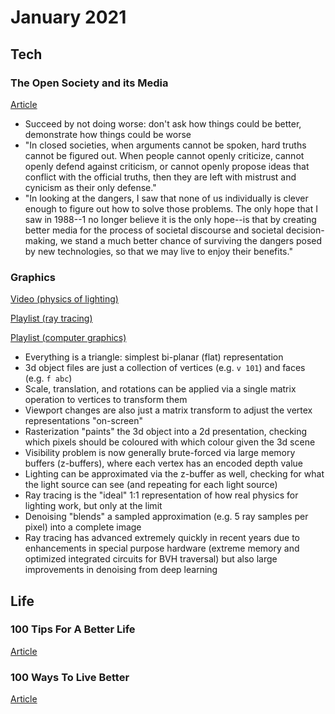 January 2021
============

Tech
----

### The Open Society and its Media

[Article](http://www.caplet.com/papers/open-media.html)

- Succeed by not doing worse: don't ask how things could be better, demonstrate how things could be worse
- "In closed societies, when arguments cannot be spoken, hard truths cannot be figured out. When people cannot openly criticize, cannot openly defend against criticism, or cannot openly propose ideas that conflict with the official truths, then they are left with mistrust and cynicism as their only defense."
- "In looking at the dangers, I saw that none of us individually is clever enough to figure out how to solve those problems. The only hope that I saw in 1988--1 no longer believe it is the only hope--is that by creating better media for the process of societal discourse and societal decision-making, we stand a much better chance of surviving the dangers posed by new technologies, so that we may live to enjoy their benefits."

### Graphics

[Video (physics of lighting)](https://www.youtube.com/watch?v=P6UKhR0T6cs&loop=0)

[Playlist (ray tracing)](https://www.youtube.com/playlist?list=PL5B692fm6--sgm8Uiava0IIvUojjFOCSR)

[Playlist (computer graphics)](https://www.youtube.com/playlist?list=PLzH6n4zXuckrPkEUK5iMQrQyvj9Z6WCrm)

- Everything is a triangle: simplest bi-planar (flat) representation
- 3d object files are just a collection of vertices (e.g. `v 101`) and faces (e.g. `f abc`)
- Scale, translation, and rotations can be applied via a single matrix operation to vertices to transform them
- Viewport changes are also just a matrix transform to adjust the vertex representations "on-screen"
- Rasterization "paints" the 3d object into a 2d presentation, checking which pixels should be coloured with which colour given the 3d scene
- Visibility problem is now generally brute-forced via large memory buffers (z-buffers), where each vertex has an encoded depth value
- Lighting can be approximated via the z-buffer as well, checking for what the light source can see (and repeating for each light source)
- Ray tracing is the "ideal" 1:1 representation of how real physics for lighting work, but only at the limit
- Denoising "blends" a sampled approximation (e.g. 5 ray samples per pixel) into a complete image
- Ray tracing has advanced extremely quickly in recent years due to enhancements in special purpose hardware (extreme memory and optimized integrated circuits for BVH traversal) but also large improvements in denoising from deep learning


Life
----

### 100 Tips For A Better Life

[Article](https://ideopunk.com/2020/12/22/100-tips-for-a-better-life/)

### 100 Ways To Live Better

[Article](https://www.lesswrong.com/posts/HJeD6XbMGEfcrx3mD/100-ways-to-live-better)

